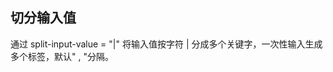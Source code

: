 ## 切分输入值

通过 split-input-value = "|" 将输入值按字符 | 分成多个关键字，一次性输入生成多个标签，默认" , "分隔。

<preview path="../search-box/split-input-value.vue"></preview>
